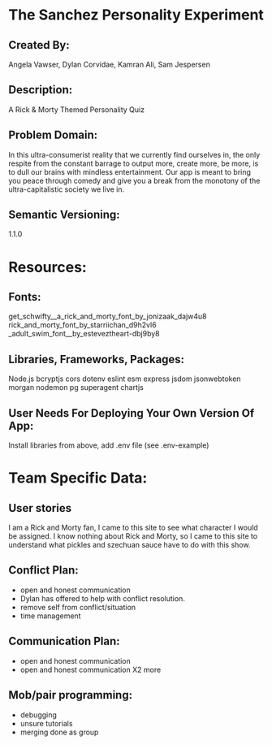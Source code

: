 # The Sanchez Personality Experiment
## Created By: 
Angela Vawser, Dylan Corvidae, Kamran Ali, Sam Jespersen

## Description:
A Rick &amp; Morty Themed Personality Quiz

## Problem Domain:
In this ultra-consumerist reality that we currently find ourselves in, the only respite from the constant barrage to output more, create more, be more, is to dull our brains with mindless entertainment.  Our app is meant to bring you peace through comedy and give you a break from the monotony of the ultra-capitalistic society we live in.

## Semantic Versioning:
1.1.0


# Resources:

## Fonts:
get_schwifty__a_rick_and_morty_font_by_jonizaak_dajw4u8
rick_and_morty_font_by_starriichan_d9h2vl6
_adult_swim_font__by_esteveztheart-dbj9by8

## Libraries, Frameworks, Packages:
Node.js
bcryptjs
cors
dotenv
eslint
esm
express
jsdom
jsonwebtoken
morgan
nodemon
pg
superagent
chartjs

## User Needs For Deploying Your Own Version Of App:
Install libraries from above, add .env file (see .env-example)


# Team Specific Data: 

## User stories
I am a Rick and Morty fan, I came to this site to see what character I would be assigned.
I know nothing about Rick and Morty, so I came to this site to understand what pickles and szechuan sauce have to do with this show.

## Conflict Plan:
- open and honest communication
- Dylan has offered to help with conflict resolution.
- remove self from conflict/situation
- time management

## Communication Plan:
- open and honest communication
- open and honest communication X2 more

## Mob/pair programming:
- debugging
- unsure tutorials
- merging done as group